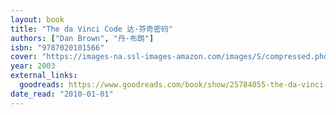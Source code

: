 ```yaml
---
layout: book
title: "The da Vinci Code 达·芬奇密码"
authors: ["Dan Brown", "丹·布朗"]
isbn: "9787020101566"
cover: "https://images-na.ssl-images-amazon.com/images/S/compressed.photo.goodreads.com/books/1435112679i/25784055.jpg"
year: 2003
external_links:
  goodreads: https://www.goodreads.com/book/show/25784055-the-da-vinci-code
date_read: "2010-01-01"
---
```

